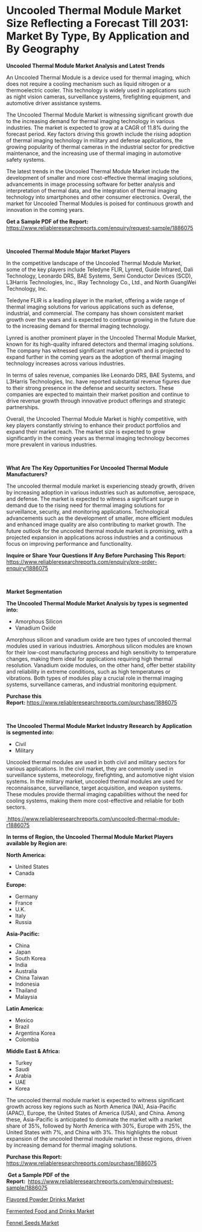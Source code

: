 <p><h1>Uncooled Thermal Module Market Size Reflecting a Forecast Till 2031: Market By Type, By Application and By Geography</h1></p><p><strong>Uncooled Thermal Module Market Analysis and Latest Trends</strong></p>
<p><p>An Uncooled Thermal Module is a device used for thermal imaging, which does not require a cooling mechanism such as liquid nitrogen or a thermoelectric cooler. This technology is widely used in applications such as night vision cameras, surveillance systems, firefighting equipment, and automotive driver assistance systems.</p><p>The Uncooled Thermal Module Market is witnessing significant growth due to the increasing demand for thermal imaging technology in various industries. The market is expected to grow at a CAGR of 11.8% during the forecast period. Key factors driving this growth include the rising adoption of thermal imaging technology in military and defense applications, the growing popularity of thermal cameras in the industrial sector for predictive maintenance, and the increasing use of thermal imaging in automotive safety systems.</p><p>The latest trends in the Uncooled Thermal Module Market include the development of smaller and more cost-effective thermal imaging solutions, advancements in image processing software for better analysis and interpretation of thermal data, and the integration of thermal imaging technology into smartphones and other consumer electronics. Overall, the market for Uncooled Thermal Modules is poised for continuous growth and innovation in the coming years.</p></p>
<p><strong>Get a Sample PDF of the Report:&nbsp;</strong> <a href="https://www.reliableresearchreports.com/enquiry/request-sample/1886075">https://www.reliableresearchreports.com/enquiry/request-sample/1886075</a></p>
<p>&nbsp;</p>
<p><strong>Uncooled Thermal Module Major Market Players</strong></p>
<p><p>In the competitive landscape of the Uncooled Thermal Module Market, some of the key players include Teledyne FLIR, Lynred, Guide Infrared, Dali Technology, Leonardo DRS, BAE Systems, Semi Conductor Devices (SCD), L3Harris Technologies, Inc., IRay Technology Co., Ltd., and North GuangWei Technology, Inc.</p><p>Teledyne FLIR is a leading player in the market, offering a wide range of thermal imaging solutions for various applications such as defense, industrial, and commercial. The company has shown consistent market growth over the years and is expected to continue growing in the future due to the increasing demand for thermal imaging technology.</p><p>Lynred is another prominent player in the Uncooled Thermal Module Market, known for its high-quality infrared detectors and thermal imaging solutions. The company has witnessed significant market growth and is projected to expand further in the coming years as the adoption of thermal imaging technology increases across various industries.</p><p>In terms of sales revenue, companies like Leonardo DRS, BAE Systems, and L3Harris Technologies, Inc. have reported substantial revenue figures due to their strong presence in the defense and security sectors. These companies are expected to maintain their market position and continue to drive revenue growth through innovative product offerings and strategic partnerships.</p><p>Overall, the Uncooled Thermal Module Market is highly competitive, with key players constantly striving to enhance their product portfolios and expand their market reach. The market size is expected to grow significantly in the coming years as thermal imaging technology becomes more prevalent in various industries.</p></p>
<p>&nbsp;</p>
<p><strong>What Are The Key Opportunities For Uncooled Thermal Module Manufacturers?</strong></p>
<p><p>The uncooled thermal module market is experiencing steady growth, driven by increasing adoption in various industries such as automotive, aerospace, and defense. The market is expected to witness a significant surge in demand due to the rising need for thermal imaging solutions for surveillance, security, and monitoring applications. Technological advancements such as the development of smaller, more efficient modules and enhanced image quality are also contributing to market growth. The future outlook for the uncooled thermal module market is promising, with a projected expansion in applications across industries and a continuous focus on improving performance and functionality.</p></p>
<p><strong>Inquire or Share Your Questions If Any Before Purchasing This Report:</strong> <a href="https://www.reliableresearchreports.com/enquiry/pre-order-enquiry/1886075">https://www.reliableresearchreports.com/enquiry/pre-order-enquiry/1886075</a></p>
<p>&nbsp;</p>
<p><strong>Market Segmentation</strong></p>
<p><strong>The Uncooled Thermal Module Market Analysis by types is segmented into:</strong></p>
<p><ul><li>Amorphous Silicon</li><li>Vanadium Oxide</li></ul></p>
<p><p>Amorphous silicon and vanadium oxide are two types of uncooled thermal modules used in various industries. Amorphous silicon modules are known for their low-cost manufacturing process and high sensitivity to temperature changes, making them ideal for applications requiring high thermal resolution. Vanadium oxide modules, on the other hand, offer better stability and reliability in extreme conditions, such as high temperatures or vibrations. Both types of modules play a crucial role in thermal imaging systems, surveillance cameras, and industrial monitoring equipment.</p></p>
<p><strong>Purchase this Report:&nbsp;</strong><a href="https://www.reliableresearchreports.com/purchase/1886075">https://www.reliableresearchreports.com/purchase/1886075</a></p>
<p>&nbsp;</p>
<p><strong>The Uncooled Thermal Module Market Industry Research by Application is segmented into:</strong></p>
<p><ul><li>Civil</li><li>Military</li></ul></p>
<p><p>Uncooled thermal modules are used in both civil and military sectors for various applications. In the civil market, they are commonly used in surveillance systems, meteorology, firefighting, and automotive night vision systems. In the military market, uncooled thermal modules are used for reconnaissance, surveillance, target acquisition, and weapon systems. These modules provide thermal imaging capabilities without the need for cooling systems, making them more cost-effective and reliable for both sectors.</p></p>
<p><a href="https://www.reliableresearchreports.com/uncooled-thermal-module-r1886075">&nbsp;https://www.reliableresearchreports.com/uncooled-thermal-module-r1886075</a></p>
<p><strong>In terms of Region, the Uncooled Thermal Module Market Players available by Region are:</strong></p>
<p>
    <p> <strong> North America: </strong>
        <ul>
            <li>United States</li>
            <li>Canada</li>
        </ul>
        </p> 
    <p> <strong> Europe: </strong>
        <ul>
            <li>Germany</li>
            <li>France</li>
            <li>U.K.</li>
            <li>Italy</li>
            <li>Russia</li>
        </ul>
        </p> 
    <p> <strong> Asia-Pacific: </strong>
        <ul>
            <li>China</li>
            <li>Japan</li>
            <li>South Korea</li>
            <li>India</li>
            <li>Australia</li>
            <li>China Taiwan</li>
            <li>Indonesia</li>
            <li>Thailand</li>
            <li>Malaysia</li>
        </ul>
        </p> 
    <p> <strong> Latin America: </strong>
        <ul>
            <li>Mexico</li>
            <li>Brazil</li>
            <li>Argentina Korea</li>
            <li>Colombia</li>
        </ul>
        </p> 
    <p> <strong> Middle East & Africa: </strong>
        <ul>
            <li>Turkey</li>
            <li>Saudi</li>
            <li>Arabia</li>
            <li>UAE</li>
            <li>Korea</li>
        </ul>
    </p>
    </p>
<p><p>The uncooled thermal module market is expected to witness significant growth across key regions such as North America (NA), Asia-Pacific (APAC), Europe, the United States of America (USA), and China. Among these, Asia-Pacific is anticipated to dominate the market with a market share of 35%, followed by North America with 30%, Europe with 25%, the United States with 7%, and China with 3%. This highlights the robust expansion of the uncooled thermal module market in these regions, driven by increasing demand for thermal imaging solutions.</p></p>
<p><strong>Purchase this Report: </strong><a href="https://www.reliableresearchreports.com/purchase/1886075">https://www.reliableresearchreports.com/purchase/1886075</a></p>
<p>&nbsp;<strong>Get a Sample PDF of the Report:&nbsp;&nbsp;</strong><a href="https://www.reliableresearchreports.com/enquiry/request-sample/1886075">https://www.reliableresearchreports.com/enquiry/request-sample/1886075</a></p>
<p><strong></strong></p>
<p><p><a href="https://github.com/nafiafirdania/Market-Research-Report-List-1/blob/main/flavored-powder-drinks-market.md">Flavored Powder Drinks Market</a></p><p><a href="https://github.com/kulaberyasin52/Market-Research-Report-List-1/blob/main/fermented-food-and-drinks-market.md">Fermented Food and Drinks Market</a></p><p><a href="https://github.com/emnqcawl19/Market-Research-Report-List-1/blob/main/fennel-seeds-market.md">Fennel Seeds Market</a></p></p>